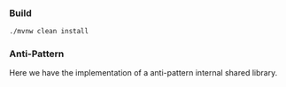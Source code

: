 ### Build 
```bash
./mvnw clean install 
```
### Anti-Pattern

Here we have the implementation of a anti-pattern internal shared library.

